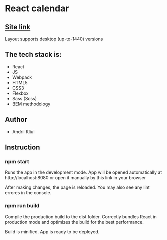 <h1>React calendar</h1>

<h2><a href="https://beautiful-kringle-a60809.netlify.app">Site link</a></h2>

<p>Layout supports desktop (up-to-1440) versions</p>

<h2>The tech stack is:</h2>

<ul>
    <li>React</li>
    <li>JS</li>
    <li>Webpack</li>
    <li>HTML5</li>
    <li>CSS3</li>
    <li>Flexbox</li>
    <li>Sass (Scss)</li>
    <li>BEM methodology</li>
</ul>

<h2>Author</h2>

<ul>
    <li>Andrii Kliui</li>
</ul>

<h2>Instruction</h2>
<h3>npm start</h3>
<p>Runs the app in the development mode.
App will be opened automatically at http://localhost:8080 or open it manually by this link in your browser</p>
<p>After making changes, the page is reloaded. 
You may also see any lint errores in the console.</p>
<h3>npm run build</h3>
<p>Compile the production build to the dist folder.
Correctly bundles React in production mode and optimizes the build for the best performance.</p>
<p>Build is minified.
App is ready to be deployed.</p>
